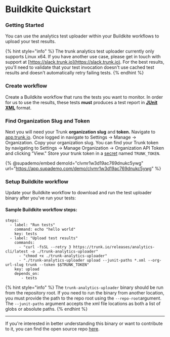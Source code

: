 # Buildkite Quickstart

### Getting Started

You can use the analytics test uploader within your Buildkite workflows to upload your test results.

{% hint style="info" %}
The trunk analytics test uploader currently only supports Linux x64. If you have another use case, please get in touch with support at [https://slack.trunk.io](https://slack.trunk.io). For the best results, you'll need to validate that your test invocation doesn't use cached test results and doesn't automatically retry failing tests.
{% endhint %}

### Create workflow

Create a Buildkite workflow that runs the tests you want to monitor. In order for us to use the results, these tests **must** produces a test report in [**JUnit XML**](https://www.ibm.com/docs/en/developer-for-zos/14.1?topic=formats-junit-xml-format) format.

### Find Organization Slug and Token

Next you will need your Trunk **organization slug** and **token.** Navigate to [app.trunk.io](http://app.trunk.io). Once logged in navigate to Settings -> Manage -> Organization.  Copy your organization slug. You can find your Trunk token by navigating to Settings → Manage Organization → Organization API Token and clicking "View." Store your trunk token in a [secret](https://buildkite.com/docs/pipelines/secrets) named `TRUNK_TOKEN`.&#x20;

{% @supademo/embed demoId="clvmr1w3d19ac769dnukc5ywg" url="https://app.supademo.com/demo/clvmr1w3d19ac769dnukc5ywg" %}

### Setup Buildkite workflow

Update your Buildkite workflow to download and run the test uploader binary after you've run your tests:

#### Sample Buildkite workflow steps:

```
steps:
  - label: "Run tests"
    command: echo "hello world"
    key: tests
  - label: "Upload test results"
    commands:
      - "curl -fsSL --retry 3 https://trunk.io/releases/analytics-cli/latest -o ./trunk-analytics-uploader"
      - "chmod +x ./trunk-analytics-uploader"
      - "./trunk-analytics-uploader upload --junit-paths *.xml --org-url-slug trunk --token $$TRUNK_TOKEN"
    key: upload
    depends_on:
       - tests
```

{% hint style="info" %}
The `trunk-analytics-uploader` binary should be run from the repository root. If you need to run the binary from another location, you must provide the path to the repo root using the `--repo-root`argument. The `--junit-paths` argument accepts the xml file locations as both a list of globs or absolute paths.
{% endhint %}

***

If you're interested in better understanding this binary or want to contribute to it, you can find the open source repo [here](https://github.com/trunk-io/analytics-cli).

